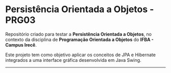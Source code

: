 # Persistência Orientada a Objetos - PRG03

Repositório criado para testar a **Persistência Orientada a Objetos**, no contexto da disciplina de **Programação Orientada a Objetos** do **IFBA - Campus Irecê**.

Este projeto tem como objetivo aplicar os conceitos de JPA e Hibernate integrados a uma interface gráfica desenvolvida em Java Swing.

---
